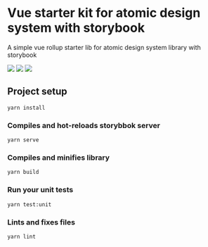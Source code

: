 # Vue starter kit for atomic design system with storybook

A simple vue rollup starter lib for atomic design system library with storybook 

<a href="https://fr.vuejs.org/" target="_blank"><img src="https://fr.vuejs.org/images/logo.png"></a>      <a href="https://rollupjs.org/guide/en/" target="_blank"><img src="https://seeklogo.com/images/R/rollup-js-logo-F3925E2546-seeklogo.com.png"></a>  <a href="https://storybook.js.org/" target="_blank"><img src="https://pbs.twimg.com/profile_images/1100804485616566273/sOct-Txm_400x400.png"></a>


## Project setup
```
yarn install
```

### Compiles and hot-reloads storybbok server
```
yarn serve
```

### Compiles and minifies library 
```
yarn build
```

### Run your unit tests
```
yarn test:unit
```

### Lints and fixes files
```
yarn lint
```
